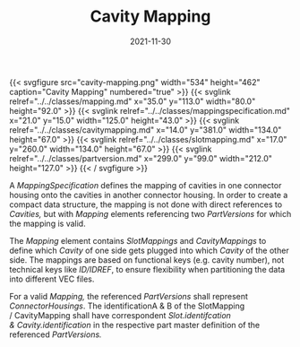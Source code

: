 ﻿---
title: Cavity Mapping
toc: false
type: specs
layout: diagram
date: "2021-11-30"
draft: false
specification: VEC
version: 2.0.0-rc1
documentType: "Recommendation"
elementType: Diagram
classes:
  - Mapping
  - MappingSpecification
  - CavityMapping
  - SlotMapping
  - PartVersion
menu:
  VEC-2.0.0-rc1:    
    parent: component-characteristics
    identifier: component-characteristics/cavity-mapping
    weight: 1005010 

# Prev/next pager order (if `docs_section_pager` enabled in `params.toml`)
weight: 1005010
---
{{< svgfigure src="cavity-mapping.png" width="534" height="462" caption="Cavity Mapping" numbered="true" >}}
  {{< svglink relref="../../classes/mapping.md" x="35.0" y="113.0" width="80.0" height="92.0" >}}
  {{< svglink relref="../../classes/mappingspecification.md" x="21.0" y="15.0" width="125.0" height="43.0" >}}
  {{< svglink relref="../../classes/cavitymapping.md" x="14.0" y="381.0" width="134.0" height="67.0" >}}
  {{< svglink relref="../../classes/slotmapping.md" x="17.0" y="260.0" width="134.0" height="67.0" >}}
  {{< svglink relref="../../classes/partversion.md" x="299.0" y="99.0" width="212.0" height="127.0" >}}
{{< / svgfigure >}}
<p> A <i>MappingSpecification </i>defines the mapping of cavities in one connector housing onto the cavities in another connector housing. In order to create a compact data structure, the mapping is not done with direct references to <i>Cavities, </i>but with <i>Mapping</i> elements referencing two <i>PartVersions </i>for which the mapping is valid.      </p>      <p> The <i>Mapping</i> element contains <i>SlotMappings</i> and <i>CavityMappings </i>to define which <i>Cavity</i> of one side gets plugged into which <i>Cavity</i> of the other side. The mappings are based on functional keys (e.g. cavity number), not technical keys like <i>ID/IDREF</i>, to ensure flexibility when partitioning the data into different VEC&#160;files.      </p>      <p> For a valid <i>Mapping, </i>the referenced <i>PartVersions </i>shall represent <i>ConnectorHousings</i>. The identificationA&#160;&amp;&#160;B of the SlotMapping /&#160;CavityMapping shall have correspondent <i>Slot.identifcation &amp;&#160;Cavity.identification</i> in the respective part master definition of the referenced <i>PartVersions.</i>       </p>